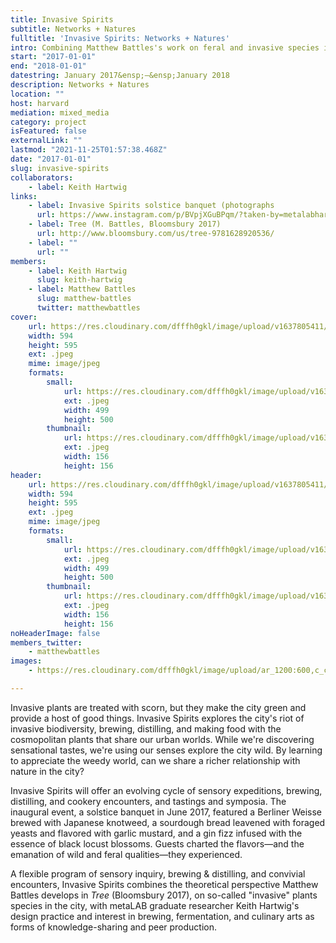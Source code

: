 ```yaml
---
title: Invasive Spirits
subtitle: Networks + Natures
fulltitle: 'Invasive Spirits: Networks + Natures'
intro: Combining Matthew Battles's work on feral and invasive species in the city with designer and graduate researcher Keith Hartwig's practice in brewing, placemaking, and beer production, Invasive Spirits takes a multisensory approach to urbanism—using our noses & palates as well as eyes & analytic minds—to produce knowledge that's fun, flavorful, & transformative.
start: "2017-01-01"
end: "2018-01-01"
datestring: January 2017&ensp;–&ensp;January 2018
description: Networks + Natures
location: ""
host: harvard
mediation: mixed_media
category: project
isFeatured: false
externalLink: ""
lastmod: "2021-11-25T01:57:38.468Z"
date: "2017-01-01"
slug: invasive-spirits
collaborators:
    - label: Keith Hartwig
links:
    - label: Invasive Spirits solstice banquet (photographs
      url: https://www.instagram.com/p/BVpjXGuBPqm/?taken-by=metalabharvard
    - label: Tree (M. Battles, Bloomsbury 2017)
      url: http://www.bloomsbury.com/us/tree-9781628920536/
    - label: ""
      url: ""
members:
    - label: Keith Hartwig
      slug: keith-hartwig
    - label: Matthew Battles
      slug: matthew-battles
      twitter: matthewbattles
cover:
    url: https://res.cloudinary.com/dfffh0gkl/image/upload/v1637805411/invasicspirits_53b37e0766.jpg
    width: 594
    height: 595
    ext: .jpeg
    mime: image/jpeg
    formats:
        small:
            url: https://res.cloudinary.com/dfffh0gkl/image/upload/v1637805412/small_invasicspirits_53b37e0766.jpg
            ext: .jpeg
            width: 499
            height: 500
        thumbnail:
            url: https://res.cloudinary.com/dfffh0gkl/image/upload/v1637805412/thumbnail_invasicspirits_53b37e0766.jpg
            ext: .jpeg
            width: 156
            height: 156
header:
    url: https://res.cloudinary.com/dfffh0gkl/image/upload/v1637805411/invasicspirits_53b37e0766.jpg
    width: 594
    height: 595
    ext: .jpeg
    mime: image/jpeg
    formats:
        small:
            url: https://res.cloudinary.com/dfffh0gkl/image/upload/v1637805412/small_invasicspirits_53b37e0766.jpg
            ext: .jpeg
            width: 499
            height: 500
        thumbnail:
            url: https://res.cloudinary.com/dfffh0gkl/image/upload/v1637805412/thumbnail_invasicspirits_53b37e0766.jpg
            ext: .jpeg
            width: 156
            height: 156
noHeaderImage: false
members_twitter:
    - matthewbattles
images:
    - https://res.cloudinary.com/dfffh0gkl/image/upload/ar_1200:600,c_crop/c_limit,h_1200,w_600/v1637805411/invasicspirits_53b37e0766.jpg

---
```

Invasive plants are treated with scorn, but they make the city green and provide a host of good things. Invasive Spirits explores the city's riot of invasive biodiversity, brewing, distilling, and making food with the cosmopolitan plants that share our urban worlds. While we're discovering sensational tastes, we're using our senses explore the city wild. By learning to appreciate the weedy world, can we share a richer relationship with nature in the city?

Invasive Spirits will offer an evolving cycle of sensory expeditions, brewing, distilling, and cookery encounters, and tastings and symposia. The inaugural event, a solstice banquet in June 2017, featured a Berliner Weisse brewed with Japanese knotweed, a sourdough bread leavened with foraged yeasts and flavored with garlic mustard, and a gin fizz infused with the essence of black locust blossoms. Guests charted the flavors—and the emanation of wild and feral qualities—they experienced. 

A flexible program of sensory inquiry, brewing & distilling, and convivial encounters, Invasive Spirits combines the theoretical perspective Matthew Battles develops in <em>Tree</em> (Bloomsbury 2017), on so-called "invasive" plants species in the city, with metaLAB graduate researcher Keith Hartwig's design practice and interest in brewing, fermentation, and culinary arts as forms of knowledge-sharing and peer production.